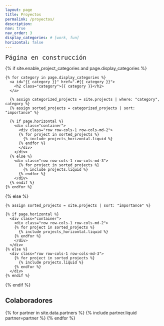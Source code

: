 ```yaml
---
layout: page
title: Proyectos
permalink: /proyectos/
description:
nav: true
nav_order: 3
display_categories: # [work, fun]
horizontal: false
---
```


<!-- pages/projects.md -->
<div class="projects">

  <code style="font-size: 1.4em">Página en construcción</code>

  <p></p>

  {% if site.enable_project_categories and page.display_categories %}

  <!-- Display categorized projects -->

    {% for category in page.display_categories %}
      <a id="{{ category }}" href=".#{{ category }}">
        <h2 class="category">{{ category }}</h2>
      </a>

      {% assign categorized_projects = site.projects | where: "category", category %}
      {% assign sorted_projects = categorized_projects | sort: "importance" %}

  <!-- Generate cards for each project -->
      {% if page.horizontal %}
        <div class="container">
          <div class="row row-cols-1 row-cols-md-2">
          {% for project in sorted_projects %}
            {% include projects_horizontal.liquid %}
          {% endfor %}
          </div>
        </div>
      {% else %}
        <div class="row row-cols-1 row-cols-md-3">
          {% for project in sorted_projects %}
            {% include projects.liquid %}
          {% endfor %}
        </div>
      {% endif %}
    {% endfor %}

  {% else %}

  <!-- Display projects without categories -->

    {% assign sorted_projects = site.projects | sort: "importance" %}

  <!-- Generate cards for each project -->

    {% if page.horizontal %}
      <div class="container">
        <div class="row row-cols-1 row-cols-md-2">
        {% for project in sorted_projects %}
          {% include projects_horizontal.liquid %}
        {% endfor %}
        </div>
      </div>
    {% else %}
      <div class="row row-cols-1 row-cols-md-3">
        {% for project in sorted_projects %}
          {% include projects.liquid %}
        {% endfor %}
      </div>
    {% endif %}
  {% endif %}

</div>

<div class="projects">
  <h2 class="category">Colaboradores</h2>
  <div class="container">
    <div class="row row-cols-1 row-cols-md-5">
      {% for partner in site.data.partners %}
        {% include partner.liquid partner=partner %}
      {% endfor %}
    </div>
  </div>
</div>

